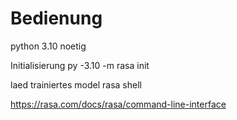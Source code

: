 # Bedienung

python 3.10 noetig

Initialisierung
py -3.10 -m rasa init 

laed trainiertes model
rasa shell

https://rasa.com/docs/rasa/command-line-interface